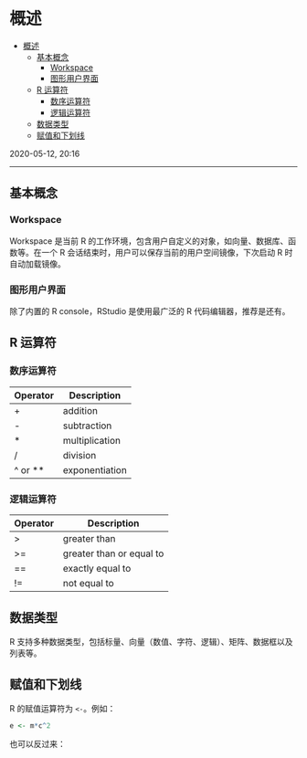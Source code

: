 # 概述

- [概述](#概述)
  - [基本概念](#基本概念)
    - [Workspace](#workspace)
    - [图形用户界面](#图形用户界面)
  - [R 运算符](#r-运算符)
    - [数序运算符](#数序运算符)
    - [逻辑运算符](#逻辑运算符)
  - [数据类型](#数据类型)
  - [赋值和下划线](#赋值和下划线)

2020-05-12, 20:16
***

## 基本概念

### Workspace

Workspace 是当前 R 的工作环境，包含用户自定义的对象，如向量、数据库、函数等。在一个 R 会话结束时，用户可以保存当前的用户空间镜像，下次启动 R 时自动加载镜像。

### 图形用户界面

除了内置的 R console，RStudio 是使用最广泛的 R 代码编辑器，推荐是还有。

## R 运算符

### 数序运算符

|Operator|Description|
|---|---|
|+|addition|
|-|subtraction|
|*|multiplication|
|/|division|
|^ or **|exponentiation|

### 逻辑运算符

|Operator|Description|
|---|---|
|>|greater than|
|>=|greater than or equal to|
|==|exactly equal to|
|!=|not equal to|

## 数据类型

R 支持多种数据类型，包括标量、向量（数值、字符、逻辑）、矩阵、数据框以及列表等。

## 赋值和下划线

R 的赋值运算符为 `<-`。例如：

```r
e <- m*c^2
```

也可以反过来：
